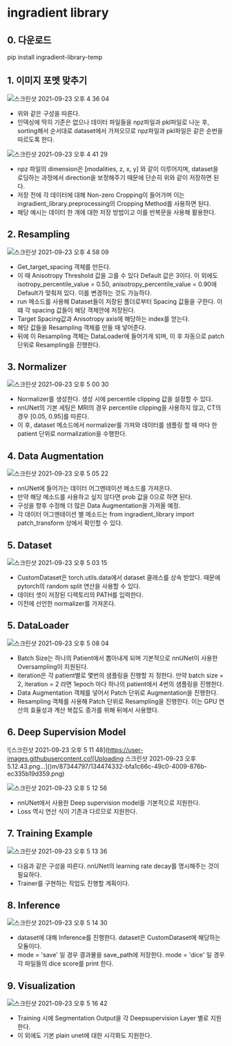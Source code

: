 # ingradient library
 
## 0. 다운로드
pip install ingradient-library-temp

## 1. 이미지 포멧 맞추기
![스크린샷 2021-09-23 오후 4 36 04](https://user-images.githubusercontent.com/87344797/134470205-83603804-7556-402c-833a-1b919b7a16db.png)
- 위와 같은 구성을 따른다.
- 인덱싱에 딱히 기준은 없으나 데이터 파일들을 npz파일과 pkl파일로 나눈 후, sorting해서 순서대로 dataset에서 가져오므로 npz파일과 pkl파일은 같은 순번을 따르도록 한다.

![스크린샷 2021-09-23 오후 4 41 29](https://user-images.githubusercontent.com/87344797/134470839-ee7ccc7b-7182-43ac-9425-2f83daa59d1a.png)
- npz 파일의 dimension은 [modalities, z, x, y] 와 같이 이루어지며, dataset을 로딩하는 과정에서 direction을 보정해주기 때문에 단순히 위와 같이 저장하면 된다.
- 저장 전에 각 데이터에 대해 Non-zero Cropping이 들어가며 이는 ingradient_library.preprocessing의 Cropping Method를 사용하면 된다.
- 해당 예시는 데이터 한 개에 대한 저장 방법이고 이를 반복문을 사용해 활용한다.


## 2. Resampling
![스크린샷 2021-09-23 오후 4 58 09](https://user-images.githubusercontent.com/87344797/134472713-eef1a815-a090-4575-b30b-cf28e726e332.png)

- Get_target_spacing 객체를 만든다.
- 이 때 Anisotropy Threshold 값을 고를 수 있다 Default 값은 3이다. 이 외에도 isotropy_percentile_value = 0.50, anisotropy_percentile_value = 0.90에 Default가 맞춰져 있다. 이를 변경하는 것도 가능하다.
- run 메소드를 사용해 Dataset들이 저장된 폴더로부터 Spacing 값들을 구한다. 이 떄 각 spacing 값들이 해당 객체안에 저장된다.
- Target Spacing값과 Anisotropy axis에 해당하는 index를 얻는다.
- 해당 값들을 Resampling 객체를 만들 때 넣어준다.
- 뒤에 이 Resampling 객체는 DataLoader에 들어가게 되며, 이 후 자동으로 patch 단위로 Resampling을 진행한다.


## 3. Normalizer
![스크린샷 2021-09-23 오후 5 00 30](https://user-images.githubusercontent.com/87344797/134472958-d024dce0-c524-4fb9-9e4d-24c9f8a9d30a.png)

- Normalizer를 생성한다. 생성 시에 percentile clipping 값을 설정할 수 있다.
- nnUNet의 기본 세팅은 MRI의 경우 percentile clipping을 사용하지 않고, CT의 경우 [0.05, 0.95]를 따른다.
- 이 후, dataset 메소드에서 normalizer를 가져와 데이터를 샘플링 할 때 마다 한 patient 단위로 normalization을 수행한다.

## 4. Data Augmentation
![스크린샷 2021-09-23 오후 5 05 22](https://user-images.githubusercontent.com/87344797/134473519-9f42480a-226d-49da-bcd6-28bce29c4bcf.png)

- nnUNet에 들어가는 데이터 어그멘테이션 메소드를 가져온다.
- 만약 해당 메소드를 사용하고 싶지 않다면 prob 값을 0으로 하면 된다.
- 구성을 향후 수정해 더 많은 Data Augmentation을 가져올 예정.
- 각 데이터 어그멘테이션 별 메소드는 from ingradient_library import patch_transform 상에서 확인할 수 있다.  

## 5. Dataset
![스크린샷 2021-09-23 오후 5 03 15](https://user-images.githubusercontent.com/87344797/134473278-93b2df7a-04ee-411b-a7f8-592e90d05fdb.png)
- CustomDataset은 torch.utils.data에서 dataset 클래스를 상속 받았다. 때문에 pytorch의 random split 연산을 사용할 수 있다.
- 데이터 셋이 저장된 디렉토리의 PATH를 입력한다.
- 이전에 선언한 normalizer를 가져온다.

## 5. DataLoader
![스크린샷 2021-09-23 오후 5 08 04](https://user-images.githubusercontent.com/87344797/134473860-3686453b-9d24-43dc-9d54-aa8b1a2d109e.png)
- Batch Size는 하나의 Patient에서 뽑아내게 되며 기본적으로 nnUNet이 사용한 Oversampling이 지원된다.
- iteration은 각 patient별로 몇번의 샘플링을 진행할 지 정한다. 만약 batch size = 2, iteration = 2 라면 1epoch 마다 하나의 patient에서 4번의 샘플링을 진행한다.
- Data Augmentation 객체를 넣어서 Patch 단위로 Augmentation을 진행한다.
- Resampling 객체를 사용해 Patch 단위로 Resampling을 진행한다. 이는 GPU 연산의 효율성과 계산 복잡도 증가를 위해 뒤에서 사용했다.


## 6. Deep Supervision Model
![스크린샷 2021-09-23 오후 5 11 48](https://user-images.githubusercontent.co![Uploading 스크린샷 2021-09-23 오후 5.12.43.png…]()m/87344797/134474332-bfa1c66c-49c0-4009-876b-ec335b19d359.png)

![스크린샷 2021-09-23 오후 5 12 56](https://user-images.githubusercontent.com/87344797/134474469-5feaca9b-45d6-4a2d-be3e-b68d7dadc14b.png)

- nnUNet에서 사용한 Deep supervision model을 기본적으로 지원한다.
- Loss 역시 연산 식이 기존과 다르므로 지원한다.

## 7. Training Example
![스크린샷 2021-09-23 오후 5 13 36](https://user-images.githubusercontent.com/87344797/134474568-c18322e1-50b8-4ce8-aaf2-719f772519c3.png)
- 다음과 같은 구성을 따른다. nnUNet의 learning rate decay를 명시해주는 것이 필요하다.
- Trainer를 구현하는 작업도 진행할 계획이다.

## 8. Inference
![스크린샷 2021-09-23 오후 5 14 30](https://user-images.githubusercontent.com/87344797/134474697-2e4da734-4704-4724-ab84-4009f820c0f0.png)

- dataset에 대해 Inference를 진행한다. dataset은 CustomDataset에 해당하는 모듈이다.
- mode = 'save' 일 경우 결과물을 save_path에 저장한다. mode = 'dice' 일 경우 각 파일들의 dice score를 print 한다.


## 9. Visualization
![스크린샷 2021-09-23 오후 5 16 42](https://user-images.githubusercontent.com/87344797/134475015-244de41f-b097-4eba-b3fb-5ff2469df5d1.png)
- Training 시에 Segmentation Output을 각 Deepsupervision Layer 별로 지원한다.
- 이 외에도 기본 plain unet에 대한 시각화도 지원한다.






